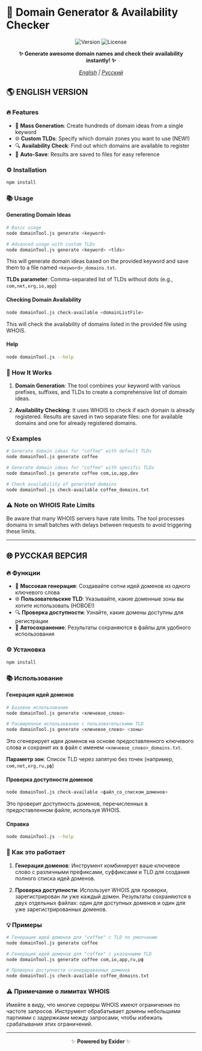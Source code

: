 # 🚀 Domain Generator & Availability Checker

<div align="center">

![Version](https://img.shields.io/badge/version-1.2.0-blue)
![License](https://img.shields.io/badge/license-MIT-green)

**✨ Generate awesome domain names and check their availability instantly! ✨**

_[English](#-english-version) | [Русский](#-русская-версия)_

</div>

## 🌎 ENGLISH VERSION

### 🔥 Features

- 🚀 **Mass Generation**: Create hundreds of domain ideas from a single keyword
- 🌐 **Custom TLDs**: Specify which domain zones you want to use (NEW!)
- 🔍 **Availability Check**: Find out which domains are available to register
- 💾 **Auto-Save**: Results are saved to files for easy reference

### ⚙️ Installation

```bash
npm install
```

### 📚 Usage

#### Generating Domain Ideas

```bash
# Basic usage
node domainTool.js generate <keyword>

# Advanced usage with custom TLDs
node domainTool.js generate <keyword> <tlds>
```

This will generate domain ideas based on the provided keyword and save them to a file named `<keyword>_domains.txt`.

**TLDs parameter**: Comma-separated list of TLDs without dots (e.g., `com,net,org,io,app`)

#### Checking Domain Availability

```bash
node domainTool.js check-available <domainListFile>
```

This will check the availability of domains listed in the provided file using WHOIS.

#### Help

```bash
node domainTool.js --help
```

### 🔄 How It Works

1. **Domain Generation**: The tool combines your keyword with various prefixes, suffixes, and TLDs to create a comprehensive list of domain ideas.

2. **Availability Checking**: It uses WHOIS to check if each domain is already registered. Results are saved in two separate files: one for available domains and one for already registered domains.

### 💡 Examples

```bash
# Generate domain ideas for "coffee" with default TLDs
node domainTool.js generate coffee

# Generate domain ideas for "coffee" with specific TLDs
node domainTool.js generate coffee com,io,app,dev

# Check availability of generated domains
node domainTool.js check-available coffee_domains.txt
```

### ⚠️ Note on WHOIS Rate Limits

Be aware that many WHOIS servers have rate limits. The tool processes domains in small batches with delays between requests to avoid triggering these limits.

---

## 🌐 РУССКАЯ ВЕРСИЯ

### 🔥 Функции

- 🚀 **Массовая генерация**: Создавайте сотни идей доменов из одного ключевого слова
- 🌐 **Пользовательские TLD**: Указывайте, какие доменные зоны вы хотите использовать (НОВОЕ!)
- 🔍 **Проверка доступности**: Узнайте, какие домены доступны для регистрации
- 💾 **Автосохранение**: Результаты сохраняются в файлы для удобного использования

### ⚙️ Установка

```bash
npm install
```

### 📚 Использование

#### Генерация идей доменов

```bash
# Базовое использование
node domainTool.js generate <ключевое_слово>

# Расширенное использование с пользовательскими TLD
node domainTool.js generate <ключевое_слово> <зоны>
```

Это сгенерирует идеи доменов на основе предоставленного ключевого слова и сохранит их в файл с именем `<ключевое_слово>_domains.txt`.

**Параметр зон**: Список TLD через запятую без точек (например, `com,net,org,ru,рф`)

#### Проверка доступности доменов

```bash
node domainTool.js check-available <файл_со_списком_доменов>
```

Это проверит доступность доменов, перечисленных в предоставленном файле, используя WHOIS.

#### Справка

```bash
node domainTool.js --help
```

### 🔄 Как это работает

1. **Генерация доменов**: Инструмент комбинирует ваше ключевое слово с различными префиксами, суффиксами и TLD для создания полного списка идей доменов.

2. **Проверка доступности**: Использует WHOIS для проверки, зарегистрирован ли уже каждый домен. Результаты сохраняются в двух отдельных файлах: один для доступных доменов и один для уже зарегистрированных доменов.

### 💡 Примеры

```bash
# Генерация идей доменов для "coffee" с TLD по умолчанию
node domainTool.js generate coffee

# Генерация идей доменов для "coffee" с указанными TLD
node domainTool.js generate coffee com,io,app,ru,рф

# Проверка доступности сгенерированных доменов
node domainTool.js check-available coffee_domains.txt
```

### ⚠️ Примечание о лимитах WHOIS

Имейте в виду, что многие серверы WHOIS имеют ограничения по частоте запросов. Инструмент обрабатывает домены небольшими партиями с задержками между запросами, чтобы избежать срабатывания этих ограничений.

---

<div align="center">

✨ **Powered by Exider** ✨

</div>
